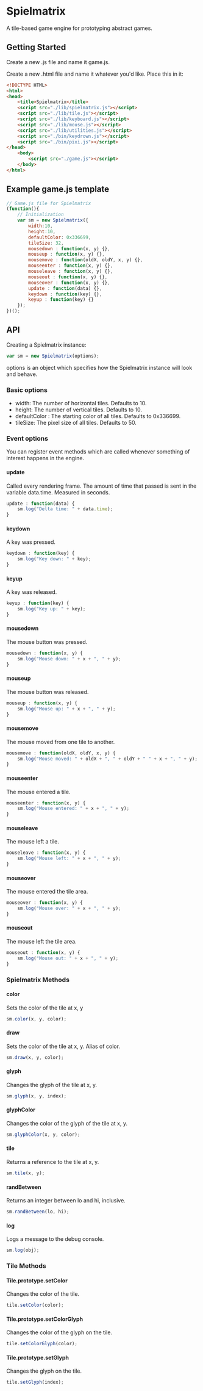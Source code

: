 # Spielmatrix
A tile-based game engine for prototyping abstract games.

## Getting Started
Create a new .js file and name it game.js.

Create a new .html file and name it whatever you'd like. Place this in it:

```html
<!DOCTYPE HTML>
<html>
<head>
    <title>Spielmatrix</title>
    <script src="./lib/spielmatrix.js"></script>
    <script src="./lib/tile.js"></script>
    <script src="./lib/keyboard.js"></script>
    <script src="./lib/mouse.js"></script>
    <script src="./lib/utilities.js"></script>
    <script src="./bin/keydrown.js"></script>
    <script src="./bin/pixi.js"></script>
</head>
    <body>
        <script src="./game.js"></script>
    </body>
</html>
```

## Example game.js template

```js
// Game.js file for Spielmatrix
(function(){
    // Initialization
    var sm = new Spielmatrix({
        width:10,
        height:10,
        defaultColor: 0x336699,
        tileSize: 32,
        mousedown : function(x, y) {},
        mouseup : function(x, y) {},
        mousemove : function(oldX, oldY, x, y) {},
        mouseenter : function(x, y) {},
        mouseleave : function(x, y) {},
        mouseout : function(x, y) {},
        mouseover : function(x, y) {},
        update : function(data) {},
        keydown : function(key) {},
        keyup : function(key) {}
    });
})();
```

## API
Creating a Spielmatrix instance:
```js
var sm = new Spielmatrix(options);
```
options is an object which specifies how the Spielmatrix instance will look and behave.

### Basic options
- width: The number of horizontal tiles. Defaults to 10.
- height: The number of vertical tiles. Defaults to 10.
- defaultColor : The starting color of all tiles. Defaults to 0x336699.
- tileSize: The pixel size of all tiles. Defaults to 50.

### Event options
You can register event methods which are called whenever something of interest happens in the engine.

#### update
Called every rendering frame. The amount of time that passed is sent in the variable data.time. Measured in seconds.
```js
update : function(data) {
    sm.log("Delta time: " + data.time);
}
```

#### keydown
A key was pressed.
```js
keydown : function(key) {
    sm.log("Key down: " + key);
}
```

#### keyup
A key was released.
```js
keyup : function(key) {
    sm.log("Key up: " + key);
}
```

#### mousedown
The mouse button was pressed.
```js
mousedown : function(x, y) {
    sm.log("Mouse down: " + x + ", " + y);
}
```

#### mouseup
The mouse button was released.
```js
mouseup : function(x, y) {
    sm.log("Mouse up: " + x + ", " + y);
}
```

#### mousemove
The mouse moved from one tile to another.
```js
mousemove : function(oldX, oldY, x, y) {
    sm.log("Mouse moved: " + oldX + ", " + oldY + " " + x + ", " + y);
}
```

#### mouseenter
The mouse entered a tile.
```js
mouseenter : function(x, y) {
    sm.log("Mouse entered: " + x + ", " + y);
}
```

#### mouseleave
The mouse left a tile.
```js
mouseleave : function(x, y) {
    sm.log("Mouse left: " + x + ", " + y);
}
```

#### mouseover
The mouse entered the tile area.
```js
mouseover : function(x, y) {
    sm.log("Mouse over: " + x + ", " + y);
}
```

#### mouseout
The mouse left the tile area.
```js
mouseout : function(x, y) {
    sm.log("Mouse out: " + x + ", " + y);
}
```

### Spielmatrix Methods

#### color
Sets the color of the tile at x, y
```js
sm.color(x, y, color);
```

#### draw
Sets the color of the tile at x, y. Alias of color.
```js
sm.draw(x, y, color);
```

#### glyph
Changes the glyph of the tile at x, y.
```js
sm.glyph(x, y, index);
```

#### glyphColor
Changes the color of the glyph of the tile at x, y.
```js
sm.glyphColor(x, y, color);
```

#### tile
Returns a reference to the tile at x, y.
```js
sm.tile(x, y);
```

#### randBetween
Returns an integer between lo and hi, inclusive.
```js
sm.randBetween(lo, hi);
```

#### log
Logs a message to the debug console.
```js
sm.log(obj);
```

### Tile Methods

#### Tile.prototype.setColor
Changes the color of the tile.
```js
tile.setColor(color);
```

#### Tile.prototype.setColorGlyph
Changes the color of the glyph on the tile.
```js
tile.setColorGlyph(color);
```

#### Tile.prototype.setGlyph
Changes the glyph on the tile.
```js
tile.setGlyph(index);
```
